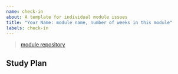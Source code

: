 ```yaml
---
name: check-in
about: A template for individual module issues
title: "Your Name: module name, number of weeks in this module"
labels: check-in
---
```


<!-- you will create ONE check-in issue per module
  at the beginning of the module you will fill in Suggested Study checklist based on the module repo
  each week of the module you will add a new section to this ONE issue including

  make your issue easy to find:

  - milestone: the current module
  - assign: yourself
-->

<!-- include a link to your fork of the module repository -->

> [module repository](_)

## Study Plan

<!-- create a study plan for yourself in this module -->
<!-- you can start your list by making checklist from the module's suggested study -->
<!--  one check-box per topic is enough, no need to list each link -->
<!--  check off a topic when you are confident applying the concept in your projects -->
<!-- but don't stop there!  this is your study plan, make it work for you -->

<!--  ---------------------------------------


  copy this template into a new comment each week and fill in your answers
  each week add a new `week-x` label when your check-in comment is ready for review

  In weeks there is a project:

    be sure to look through the exercises before starting the project. 
    You don’t need to finish them before the project,
    but starting them will help understand the project. 

    your goal each week is to finish the project
    working on exercises should help you finish the project, not get in the way
    you can always come back to study the exercises latersa

---- BEGIN CHECK-IN TEMPLATE ----

Week X

- [ ] started the exercises
- [ ] [project issue](your-link-here) (if there is a project)


### Check-In

#### I Need Help With:

#### What went well?

#### What went less well?

#### Lessons Learned

### Sunday Prep Work


---- END CHECK-IN TEMPLATE ----


-->
